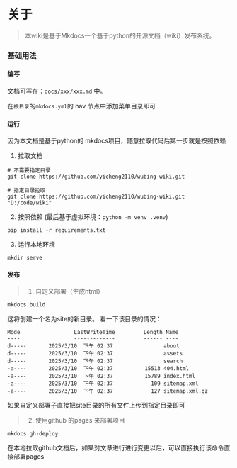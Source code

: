 # 关于

> 本wiki是基于Mkdocs一个基于python的开源文档（wiki）发布系统。

### 基础用法

#### 编写

文档可写在：`docs/xxx/xxx.md` 中。

在`根目录`的`mkdocs.yml`的 nav 节点中添加菜单目录即可

#### 运行

因为本文档是基于python的 mkdocs项目，随意拉取代码后第一步就是按照依赖

1. 拉取文档
``` shell
# 不需要指定目录
git clone https://github.com/yicheng2110/wubing-wiki.git

# 指定目录拉取
git clone https://github.com/yicheng2110/wubing-wiki.git "D:/code/wiki"
```

2. 按照依赖 (最后基于虚拟环境：`python -m venv .venv`)
``` shell
pip install -r requirements.txt
```

3. 运行本地环境
``` shel
mkdir serve
```

#### 发布

> 1. 自定义部署（生成html）
``` shell
mkdocs build
```

这将创建一个名为site的新目录。 看一下该目录的情况：
``` shell
Mode                 LastWriteTime         Length Name
----                 -------------         ------ ----
d-----       2025/3/10  下午 02:37                about
d-----       2025/3/10  下午 02:37                assets
d-----       2025/3/10  下午 02:37                search
-a----       2025/3/10  下午 02:37          15513 404.html
-a----       2025/3/10  下午 02:37          15789 index.html
-a----       2025/3/10  下午 02:37            109 sitemap.xml
-a----       2025/3/10  下午 02:37            127 sitemap.xml.gz
```

如果自定义部署子直接把site目录的所有文件上传到指定目录即可

> 2. 使用github 的pages 来部署项目
```shell
mkdocs gh-deploy
```
在本地拉取github文档后，如果对文章进行进行变更以后，可以直接执行该命令直接部署pages

